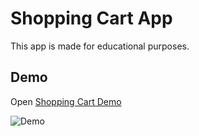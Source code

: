 # Shopping Cart App

This app is made for educational purposes.

## Demo
Open  [Shopping Cart Demo](https://little-fennec.github.io/cart-page-test/)

![Demo](https://github.com/little-fennec/cart-page-test/blob/gh-pages/CartPageApp.gif)